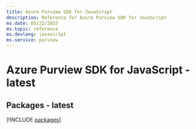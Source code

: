 ```yaml
---
title: Azure Purview SDK for JavaScript
description: Reference for Azure Purview SDK for JavaScript
ms.date: 05/22/2025
ms.topic: reference
ms.devlang: javascript
ms.service: purview
---
```

# Azure Purview SDK for JavaScript - latest
## Packages - latest
[!INCLUDE [packages](purview-index.md)]